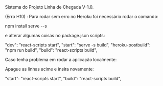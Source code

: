 Sistema do Projeto Linha de Chegada V-1.0.



(Erro H10) : Para rodar sem erro no Heroku foi necessário rodar o comando:

npm install serve --s

e alterar algumas coisas no package.json scripts:

"dev": "react-scripts start", "start": "serve -s build", "heroku-postbuild": "npm run build", "build": "react-scripts build",

Caso tenha problema em rodar a aplicação localmente:

Apague as linhas acime e insira novamente:

"start": "react-scripts start", "build": "react-scripts build",
